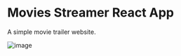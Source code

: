 # Movies Streamer React App

A simple movie trailer website.

![image](https://user-images.githubusercontent.com/88895210/134347331-9581f120-a62e-42f7-9418-454fc0bee70f.png)
